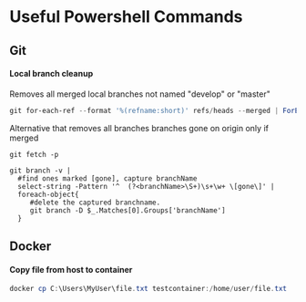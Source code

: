 # Useful Powershell Commands

## Git
#### Local branch cleanup
Removes all merged local branches not named "develop" or "master"
```powershell
git for-each-ref --format '%(refname:short)' refs/heads --merged | ForEach-Object { If("develop","master" -notcontains $_) { git branch $_ -d } }
```
Alternative that removes all branches branches gone on origin only if merged
```
git fetch -p

git branch -v |
  #find ones marked [gone], capture branchName
  select-string -Pattern '^  (?<branchName>\S+)\s+\w+ \[gone\]' | 
  foreach-object{ 
     #delete the captured branchname.
     git branch -D $_.Matches[0].Groups['branchName']
  }
```

## Docker
#### Copy file from host to container
```powershell
docker cp C:\Users\MyUser\file.txt testcontainer:/home/user/file.txt
```


